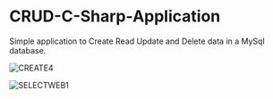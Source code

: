 # CRUD-C-Sharp-Application
Simple application to Create Read Update and Delete data in a MySql database.

![CREATE4](https://user-images.githubusercontent.com/64089173/106518443-93345900-64e2-11eb-9ea9-d66e069d8941.png)


![SELECTWEB1](https://user-images.githubusercontent.com/64089173/106518574-c4148e00-64e2-11eb-86cf-622e9c193aa6.png)
